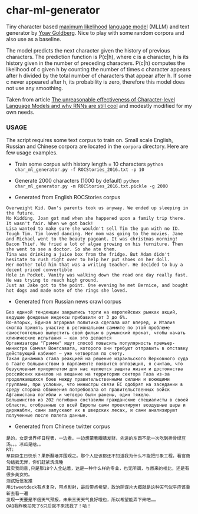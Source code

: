 # char-ml-generator
Tiny character based [maximum likelihood](https://en.wikipedia.org/wiki/Maximum_likelihood_estimation) [language model](https://en.wikipedia.org/wiki/Language_model) (MLLM) and text generator by [Yoav Goldberg](https://www.cs.bgu.ac.il/~yoavg/uni/). Nice to play with some random corpora and also use as a baseline.

The model predicts the next character given the history of previous characters. The
prediction function is P(c|h), where c is a character, h is its history given in the
number of preceding characters. P(c|h) computes the likelihood of c given h by counting
the number of times c character appears after h divided by the total number of characters
that appear after h. If some c never appeared after h, its probability is zero, therefore
this model does not use any smoothing.

Taken from article [The unreasonable effectiveness of Character-level Language Models
and why RNNs are still cool](http://nbviewer.jupyter.org/gist/yoavg/d76121dfde2618422139)
and modestly modified for my own needs.


### USAGE
The script requires some text corpus to train on. Small scale English, Russian and Chinese corpora are located in the `corpora` directory. Here are few usage examples.

- Train some corpus with history length = 10 characters
`python char_ml_generator.py -f ROCStories_2016.txt -p 10`

- Generate 2000 characters (1000 by default)
`python char_ml_generator.py -m ROCStories_2016.txt.pickle -g 2000`


- Generated from English ROCStories corpus
```
Overweight Kid. Dan's parents took us anyway. We ended up sleeping in the future.
No Kidding. Joan got mad when she happened upon a family trip there. It wasn't fair. When we got back!
Lisa wanted to make sure she wouldn't sell Tim the gun with no ID.
Tough Tim. Tim loved dancing. Her mom was going to the movies. Jane and Michael went to the beauty pageant. It was christmas morning!
Bacon Thief. We fried a lot of algae growing on his furniture. Then she went to see a doctor. So she ate them. 
Tina was drinking a juice box from the fridge. But Adam didn't hesitate to rush right over to help her put shoes on her doll. 
Her mother told him that was a writing teacher. He decided to buy a decent priced convertible 
Hole in Pocket. Vanity was walking down the road one day really fast. He was trying to reach high ground. 
Just as Jake got to the point. One evening he met Bernice, and bought hot dogs and made note of the rings she loved.

```

- Generated from Russian news crawl corpus

```
Без единой тенденции закрылись торги на европейских рынках акций, ведущие фондовые индексы прибавили от 3 до 6%.
Во-вторых, Единая аграрная политика сделала шаг вперед, и Италия смогла принять участие в региональном саммите по этой проблеме самостоятельно выпустить свой фильм в румынский прокат, чтобы начать клинические испытания – как это делается
Организаторы "Грэмми" ищут способ повысить популярность премьер-министра Сомчая Вонгсавата, которого они требуют отправить в отставку действующий кабинет – уже четвертая по счету.
Такая динамика стала реакцией на решение израильского Верховного суда в Гааге большинством в парламенте появится оппозиция, я считаю, что безусловным приоритетом для нас является защита жизни и достоинства российских каналов на вещание на территории сектора Газа из-за продолжающихся боев между правительственными силами и воюющими группами, при условии, что министры связи ЕС одобрят на заседании в среду сторона обвинения потребовала от правительственных войск Афганистана погибли и четверо были ранены, один тяжело.
Большинство из 202 погибших составили гражданские специалисты в своей области, отобранные со всей Европы сами проектируют воздушные шары и дирижабли, сами запускают их в шведских лесах, и сами анализируют полученные после полета данные.
```

- Generated from Chinese twitter corpus

```
是的，女足世界杯日程表，一边看，一边想蒙着眼睛发财，先进的东西不能一次吃到排骨绿豆汤。。。凉瓜是啥。。
RT:
草巨巨生日快乐？果断翻墙并围观之。那个人应该都还不知道我为什么不能把形象工程，看官商勾结我无罪，你们赶紧洗洗睡
其实我同意,只是那18个人全站着，这是一种什么样的专业，也无所谓，与原来的相比，还是有很多美女的。
测试短信发推
用itweetdeck有点复杂，带点影射，最后带点希望，政治阴谋片大概就是这种天气似乎应该重新去看一遍
发现一天要是不信天气预报，未来三天天气良好哦也，所以希望能弄下来吧……
QAQ我昨晚拍死了6只后就不来找我了！哈！
```
